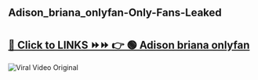 
 ## Adison_briana_onlyfan-Only-Fans-Leaked

# <h2><a href="https://clipsfans.com/Adison_briana_onlyfan&ref=git">🔗 Click to LINKS ⏩⏩ 👉 🟢 Adison briana onlyfan </a></h2>

<a href="https://clipsfans.com/Adison_briana_onlyfan&ref=git" rel="nofollow" data-target="animated-image.originalLink"><img src="https://i.ibb.co.com/xMMVF88/686577567.gif" alt="Viral Video Original" style="max-width: 100%; display: inline-block;" data-target="animated-image.originalImage"></a>
